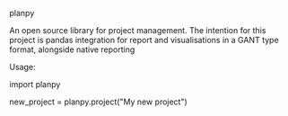 planpy

An open source library for project management. The intention for this project is pandas integration for report and visualisations in a GANT type format, alongside native reporting


Usage:


import planpy

new_project = planpy.project("My new project")
